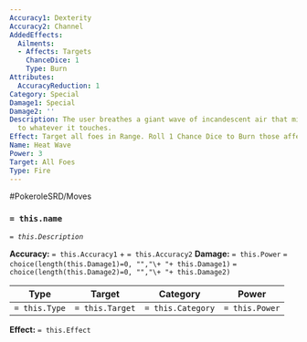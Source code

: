 ```yaml
---
Accuracy1: Dexterity
Accuracy2: Channel
AddedEffects:
  Ailments:
  - Affects: Targets
    ChanceDice: 1
    Type: Burn
Attributes:
  AccuracyReduction: 1
Category: Special
Damage1: Special
Damage2: ''
Description: The user breathes a giant wave of incandescent air that might set fire
  to whatever it touches.
Effect: Target all foes in Range. Roll 1 Chance Dice to Burn those affected. -1 Accuracy.
Name: Heat Wave
Power: 3
Target: All Foes
Type: Fire
---
```


#PokeroleSRD/Moves

### `= this.name`
*`= this.Description`*

**Accuracy:** `= this.Accuracy1` + `= this.Accuracy2`
**Damage:** `= this.Power` `= choice(length(this.Damage1)=0, "","\+ "+ this.Damage1)` `= choice(length(this.Damage2)=0, "","\+ "+ this.Damage2)`

| Type          | Target          | Category          | Power          |
| ------------- | --------------- | ----------------  | -------------- |
| `= this.Type` | `= this.Target` | `= this.Category` | `= this.Power` | 

**Effect:** `= this.Effect`